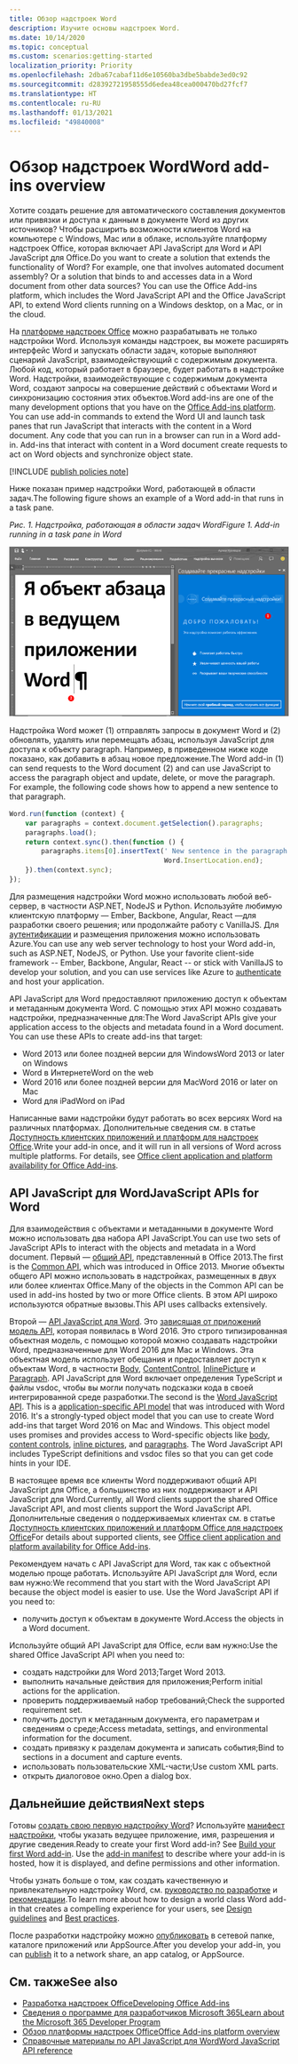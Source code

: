 ```yaml
---
title: Обзор надстроек Word
description: Изучите основы надстроек Word.
ms.date: 10/14/2020
ms.topic: conceptual
ms.custom: scenarios:getting-started
localization_priority: Priority
ms.openlocfilehash: 2dba67cabaf11d6e10560ba3dbe5babde3ed0c92
ms.sourcegitcommit: d28392721958555d6edea48cea000470bd27fcf7
ms.translationtype: HT
ms.contentlocale: ru-RU
ms.lasthandoff: 01/13/2021
ms.locfileid: "49840008"
---
```

# <a name="word-add-ins-overview"></a><span data-ttu-id="e3bb1-103">Обзор надстроек Word</span><span class="sxs-lookup"><span data-stu-id="e3bb1-103">Word add-ins overview</span></span>

<span data-ttu-id="e3bb1-p101">Хотите создать решение для автоматического составления документов или привязки и доступа к данным в документе Word из других источников? Чтобы расширить возможности клиентов Word на компьютере с Windows, Mac или в облаке, используйте платформу надстроек Office, которая включает API JavaScript для Word и API JavaScript для Office.</span><span class="sxs-lookup"><span data-stu-id="e3bb1-p101">Do you want to create a solution that extends the functionality of Word? For example, one that involves automated document assembly? Or a solution that binds to and accesses data in a Word document from other data sources? You can use the Office Add-ins platform, which includes the Word JavaScript API and the Office JavaScript API, to extend Word clients running on a Windows desktop, on a Mac, or in the cloud.</span></span>

<span data-ttu-id="e3bb1-p102">На [платформе надстроек Office](../overview/office-add-ins.md) можно разрабатывать не только надстройки Word. Используя команды надстроек, вы можете расширять интерфейс Word и запускать области задач, которые выполняют сценарий JavaScript, взаимодействующий с содержимым документа. Любой код, который работает в браузере, будет работать в надстройке Word. Надстройки, взаимодействующие с содержимым документа Word, создают запросы на совершение действий с объектами Word и синхронизацию состояния этих объектов.</span><span class="sxs-lookup"><span data-stu-id="e3bb1-p102">Word add-ins are one of the many development options that you have on the [Office Add-ins platform](../overview/office-add-ins.md). You can use add-in commands to extend the Word UI and launch task panes that run JavaScript that interacts with the content in a Word document. Any code that you can run in a browser can run in a Word add-in. Add-ins that interact with content in a Word document create requests to act on Word objects and synchronize object state.</span></span>

[!INCLUDE [publish policies note](../includes/note-publish-policies.md)]

<span data-ttu-id="e3bb1-112">Ниже показан пример надстройки Word, работающей в области задач.</span><span class="sxs-lookup"><span data-stu-id="e3bb1-112">The following figure shows an example of a Word add-in that runs in a task pane.</span></span>

<span data-ttu-id="e3bb1-113">*Рис. 1. Надстройка, работающая в области задач Word*</span><span class="sxs-lookup"><span data-stu-id="e3bb1-113">*Figure 1. Add-in running in a task pane in Word*</span></span>

![Надстройка, работающая в области задач Word](../images/word-add-in-show-host-client.png)

<span data-ttu-id="e3bb1-p103">Надстройка Word может (1) отправлять запросы в документ Word и (2) обновлять, удалять или перемещать абзац, используя JavaScript для доступа к объекту paragraph. Например, в приведенном ниже коде показано, как добавить в абзац новое предложение.</span><span class="sxs-lookup"><span data-stu-id="e3bb1-p103">The Word add-in (1) can send requests to the Word document (2) and can use JavaScript to access the paragraph object and update, delete, or move the paragraph. For example, the following code shows how to append a new sentence to that paragraph.</span></span>

```js
Word.run(function (context) {
    var paragraphs = context.document.getSelection().paragraphs;
    paragraphs.load();
    return context.sync().then(function () {
        paragraphs.items[0].insertText(' New sentence in the paragraph.',
                                       Word.InsertLocation.end);
    }).then(context.sync);
});

```

<span data-ttu-id="e3bb1-p104">Для размещения надстройки Word можно использовать любой веб-сервер, в частности ASP.NET, NodeJS и Python. Используйте любимую клиентскую платформу — Ember, Backbone, Angular, React —для разработки своего решения; или продолжайте работу с VanillaJS. Для [аутентификации](../develop/overview-authn-authz.md) и размещения приложения можно использовать Azure.</span><span class="sxs-lookup"><span data-stu-id="e3bb1-p104">You can use any web server technology to host your Word add-in, such as ASP.NET, NodeJS, or Python. Use your favorite client-side framework -- Ember, Backbone, Angular, React -- or stick with VanillaJS to develop your solution, and you can use services like Azure to [authenticate](../develop/overview-authn-authz.md) and host your application.</span></span>

<span data-ttu-id="e3bb1-p105">API JavaScript для Word предоставляют приложению доступ к объектам и метаданным документа Word. С помощью этих API можно создавать надстройки, предназначенные для:</span><span class="sxs-lookup"><span data-stu-id="e3bb1-p105">The Word JavaScript APIs give your application access to the objects and metadata found in a Word document. You can use these APIs to create add-ins that target:</span></span>

* <span data-ttu-id="e3bb1-121">Word 2013 или более поздней версии для Windows</span><span class="sxs-lookup"><span data-stu-id="e3bb1-121">Word 2013 or later on Windows</span></span>
* <span data-ttu-id="e3bb1-122">Word в Интернете</span><span class="sxs-lookup"><span data-stu-id="e3bb1-122">Word on the web</span></span>
* <span data-ttu-id="e3bb1-123">Word 2016 или более поздней версии для Mac</span><span class="sxs-lookup"><span data-stu-id="e3bb1-123">Word 2016 or later on Mac</span></span>
* <span data-ttu-id="e3bb1-124">Word для iPad</span><span class="sxs-lookup"><span data-stu-id="e3bb1-124">Word on iPad</span></span>

<span data-ttu-id="e3bb1-p106">Написанные вами надстройки будут работать во всех версиях Word на различных платформах. Дополнительные сведения см. в статье [Доступность клиентских приложений и платформ для надстроек Office](../overview/office-add-in-availability.md).</span><span class="sxs-lookup"><span data-stu-id="e3bb1-p106">Write your add-in once, and it will run in all versions of Word across multiple platforms. For details, see [Office client application and platform availability for Office Add-ins](../overview/office-add-in-availability.md).</span></span>

## <a name="javascript-apis-for-word"></a><span data-ttu-id="e3bb1-127">API JavaScript для Word</span><span class="sxs-lookup"><span data-stu-id="e3bb1-127">JavaScript APIs for Word</span></span>

<span data-ttu-id="e3bb1-128">Для взаимодействия с объектами и метаданными в документе Word можно использовать два набора API JavaScript.</span><span class="sxs-lookup"><span data-stu-id="e3bb1-128">You can use two sets of JavaScript APIs to interact with the objects and metadata in a Word document.</span></span> <span data-ttu-id="e3bb1-129">Первый — [общий API](/javascript/api/office), представленный в Office 2013.</span><span class="sxs-lookup"><span data-stu-id="e3bb1-129">The first is the [Common API](/javascript/api/office), which was introduced in Office 2013.</span></span> <span data-ttu-id="e3bb1-130">Многие объекты общего API можно использовать в надстройках, размещенных в двух или более клиентах Office.</span><span class="sxs-lookup"><span data-stu-id="e3bb1-130">Many of the objects in the Common API can be used in add-ins hosted by two or more Office clients.</span></span> <span data-ttu-id="e3bb1-131">В этом API широко используются обратные вызовы.</span><span class="sxs-lookup"><span data-stu-id="e3bb1-131">This API uses callbacks extensively.</span></span>

<span data-ttu-id="e3bb1-p108">Второй — [API JavaScript для Word](/javascript/api/word). Это [зависящая от приложений модель API](../develop/application-specific-api-model.md), которая появилась в Word 2016. Это строго типизированная объектная модель, с помощью которой можно создавать надстройки Word, предназначенные для Word 2016 для Mac и Windows. Эта объектная модель использует обещания и предоставляет доступ к объектам Word, в частности [Body](/javascript/api/word/word.body), [ContentControl](/javascript/api/word/word.contentcontrol), [InlinePicture](/javascript/api/word/word.inlinepicture) и [Paragraph](/javascript/api/word/word.paragraph). API JavaScript для Word включает определения TypeScript и файлы vsdoc, чтобы вы могли получать подсказки кода в своей интегрированной среде разработки.</span><span class="sxs-lookup"><span data-stu-id="e3bb1-p108">The second is the [Word JavaScript API](/javascript/api/word). This is a [application-specific API model](../develop/application-specific-api-model.md) that was introduced with Word 2016. It's a strongly-typed object model that you can use to create Word add-ins that target Word 2016 on Mac and Windows. This object model uses promises and provides access to Word-specific objects like [body](/javascript/api/word/word.body), [content controls](/javascript/api/word/word.contentcontrol), [inline pictures](/javascript/api/word/word.inlinepicture), and [paragraphs](/javascript/api/word/word.paragraph). The Word JavaScript API includes TypeScript definitions and vsdoc files so that you can get code hints in your IDE.</span></span>

<span data-ttu-id="e3bb1-137">В настоящее время все клиенты Word поддерживают общий API JavaScript для Office, а большинство из них поддерживают и API JavaScript для Word.</span><span class="sxs-lookup"><span data-stu-id="e3bb1-137">Currently, all Word clients support the shared Office JavaScript API, and most clients support the Word JavaScript API.</span></span> <span data-ttu-id="e3bb1-138">Дополнительные сведения о поддерживаемых клиентах см. в статье [Доступность клиентских приложений и платформ Office для надстроек Office](../overview/office-add-in-availability.md)</span><span class="sxs-lookup"><span data-stu-id="e3bb1-138">For details about supported clients, see [Office client application and platform availability for Office Add-ins](../overview/office-add-in-availability.md).</span></span>

<span data-ttu-id="e3bb1-p110">Рекомендуем начать с API JavaScript для Word, так как с объектной моделью проще работать. Используйте API JavaScript для Word, если вам нужно:</span><span class="sxs-lookup"><span data-stu-id="e3bb1-p110">We recommend that you start with the Word JavaScript API because the object model is easier to use. Use the Word JavaScript API if you need to:</span></span>

* <span data-ttu-id="e3bb1-141">получить доступ к объектам в документе Word.</span><span class="sxs-lookup"><span data-stu-id="e3bb1-141">Access the objects in a Word document.</span></span>

<span data-ttu-id="e3bb1-142">Используйте общий API JavaScript для Office, если вам нужно:</span><span class="sxs-lookup"><span data-stu-id="e3bb1-142">Use the shared Office JavaScript API when you need to:</span></span>

* <span data-ttu-id="e3bb1-143">создать надстройки для Word 2013;</span><span class="sxs-lookup"><span data-stu-id="e3bb1-143">Target Word 2013.</span></span>
* <span data-ttu-id="e3bb1-144">выполнить начальные действия для приложения;</span><span class="sxs-lookup"><span data-stu-id="e3bb1-144">Perform initial actions for the application.</span></span>
* <span data-ttu-id="e3bb1-145">проверить поддерживаемый набор требований;</span><span class="sxs-lookup"><span data-stu-id="e3bb1-145">Check the supported requirement set.</span></span>
* <span data-ttu-id="e3bb1-146">получить доступ к метаданным документа, его параметрам и сведениям о среде;</span><span class="sxs-lookup"><span data-stu-id="e3bb1-146">Access metadata, settings, and environmental information for the document.</span></span>
* <span data-ttu-id="e3bb1-147">создать привязку к разделам документа и записать события;</span><span class="sxs-lookup"><span data-stu-id="e3bb1-147">Bind to sections in a document and capture events.</span></span>
* <span data-ttu-id="e3bb1-148">использовать пользовательские XML-части;</span><span class="sxs-lookup"><span data-stu-id="e3bb1-148">Use custom XML parts.</span></span>
* <span data-ttu-id="e3bb1-149">открыть диалоговое окно.</span><span class="sxs-lookup"><span data-stu-id="e3bb1-149">Open a dialog box.</span></span>

## <a name="next-steps"></a><span data-ttu-id="e3bb1-150">Дальнейшие действия</span><span class="sxs-lookup"><span data-stu-id="e3bb1-150">Next steps</span></span>

<span data-ttu-id="e3bb1-p111">Готовы [создать свою первую надстройку Word](../quickstarts/word-quickstart.md)? Используйте [манифест надстройки](../develop/add-in-manifests.md), чтобы указать ведущее приложение, имя, разрешения и другие сведения.</span><span class="sxs-lookup"><span data-stu-id="e3bb1-p111">Ready to create your first Word add-in? See [Build your first Word add-in](../quickstarts/word-quickstart.md). Use the [add-in manifest](../develop/add-in-manifests.md) to describe where your add-in is hosted, how it is displayed, and define permissions and other information.</span></span>

<span data-ttu-id="e3bb1-154">Чтобы узнать больше о том, как создать качественную и привлекательную надстройку Word, см. [руководство по разработке](../design/add-in-design.md) и [рекомендации](../concepts/add-in-development-best-practices.md).</span><span class="sxs-lookup"><span data-stu-id="e3bb1-154">To learn more about how to design a world class Word add-in that creates a compelling experience for your users, see [Design guidelines](../design/add-in-design.md) and [Best practices](../concepts/add-in-development-best-practices.md).</span></span>

<span data-ttu-id="e3bb1-155">После разработки надстройку можно [опубликовать](../publish/publish.md) в сетевой папке, каталоге приложений или AppSource.</span><span class="sxs-lookup"><span data-stu-id="e3bb1-155">After you develop your add-in, you can [publish](../publish/publish.md) it to a network share, an app catalog, or AppSource.</span></span>

## <a name="see-also"></a><span data-ttu-id="e3bb1-156">См. также</span><span class="sxs-lookup"><span data-stu-id="e3bb1-156">See also</span></span>

* [<span data-ttu-id="e3bb1-157">Разработка надстроек Office</span><span class="sxs-lookup"><span data-stu-id="e3bb1-157">Developing Office Add-ins</span></span>](../develop/develop-overview.md)
* [<span data-ttu-id="e3bb1-158">Сведения о программе для разработчиков Microsoft 365</span><span class="sxs-lookup"><span data-stu-id="e3bb1-158">Learn about the Microsoft 365 Developer Program</span></span>](https://developer.microsoft.com/microsoft-365/dev-program)
* [<span data-ttu-id="e3bb1-159">Обзор платформы надстроек Office</span><span class="sxs-lookup"><span data-stu-id="e3bb1-159">Office Add-ins platform overview</span></span>](../overview/office-add-ins.md)
* [<span data-ttu-id="e3bb1-160">Справочные материалы по API JavaScript для Word</span><span class="sxs-lookup"><span data-stu-id="e3bb1-160">Word JavaScript API reference</span></span>](../reference/overview/word-add-ins-reference-overview.md)